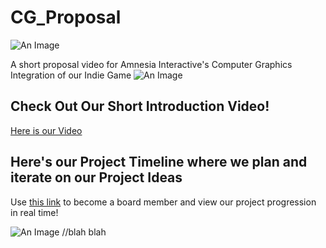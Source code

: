 # CG_Proposal
![An Image](https://i.imgur.com/ERp7DVl.png)

A short proposal video for Amnesia Interactive's Computer Graphics Integration of our Indie Game
![An Image](https://i.imgur.com/eY76u4u.png)

## Check Out Our Short Introduction Video!
[Here is our Video](https://youtu.be/AxOf0Ezet1s)

## Here's our Project Timeline where we plan and iterate on our Project Ideas
Use [this link](https://trello.com/invite/b/jLSWR7Wt/0f821c8d20d2555b14e00ef441a60663/beat) to become a board member and view our project progression in real time!

![An Image](https://i.imgur.com/OJkUjPA.png)
//blah blah


